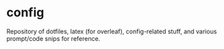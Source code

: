 # config

Repository of dotfiles, latex (for overleaf), config-related stuff, and various prompt/code snips for reference.
